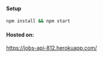 #### Setup

```bash
npm install && npm start
```

#### Hosted on:
https://jobs-api-812.herokuapp.com/
